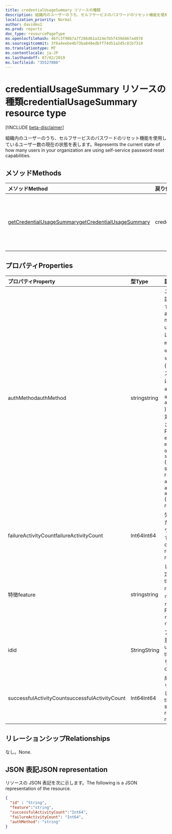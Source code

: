 ```yaml
---
title: credentialUsageSummary リソースの種類
description: 組織内のユーザーのうち、セルフサービスのパスワードのリセット機能を使用しているユーザー数の現在の状態を表します。
localization_priority: Normal
author: davidmu1
ms.prod: reports
doc_type: resourcePageType
ms.openlocfilehash: 46fc3f90b7a7f286d61a324e7b5f439d467a4978
ms.sourcegitcommit: 3f6a4eebe4b73ba848edbff74d51a2d5c81b7318
ms.translationtype: MT
ms.contentlocale: ja-JP
ms.lasthandoff: 07/02/2019
ms.locfileid: "35527086"
---
```

# <a name="credentialusagesummary-resource-type"></a><span data-ttu-id="d5ee5-103">credentialUsageSummary リソースの種類</span><span class="sxs-lookup"><span data-stu-id="d5ee5-103">credentialUsageSummary resource type</span></span>

[!INCLUDE [beta-disclaimer](../../includes/beta-disclaimer.md)]

<span data-ttu-id="d5ee5-104">組織内のユーザーのうち、セルフサービスのパスワードのリセット機能を使用しているユーザー数の現在の状態を表します。</span><span class="sxs-lookup"><span data-stu-id="d5ee5-104">Represents the current state of how many users in your organization are using self-service password reset capabilities.</span></span>

## <a name="methods"></a><span data-ttu-id="d5ee5-105">メソッド</span><span class="sxs-lookup"><span data-stu-id="d5ee5-105">Methods</span></span>

| <span data-ttu-id="d5ee5-106">メソッド</span><span class="sxs-lookup"><span data-stu-id="d5ee5-106">Method</span></span>       | <span data-ttu-id="d5ee5-107">戻り値の型</span><span class="sxs-lookup"><span data-stu-id="d5ee5-107">Return Type</span></span> | <span data-ttu-id="d5ee5-108">説明</span><span class="sxs-lookup"><span data-stu-id="d5ee5-108">Description</span></span> |
|:-------------|:------------|:------------|
| [<span data-ttu-id="d5ee5-109">getCredentialUsageSummary</span><span class="sxs-lookup"><span data-stu-id="d5ee5-109">getCredentialUsageSummary</span></span>](../api/reportroot-getcredentialusagesummary.md) | <span data-ttu-id="d5ee5-110">credentialUsageSummary</span><span class="sxs-lookup"><span data-stu-id="d5ee5-110">credentialUsageSummary</span></span> | <span data-ttu-id="d5ee5-111">CredentialUsageSummary オブジェクトのプロパティとリレーションシップを読み取ります。</span><span class="sxs-lookup"><span data-stu-id="d5ee5-111">Read properties and relationships of a credentialUsageSummary object.</span></span> |

## <a name="properties"></a><span data-ttu-id="d5ee5-112">プロパティ</span><span class="sxs-lookup"><span data-stu-id="d5ee5-112">Properties</span></span>

| <span data-ttu-id="d5ee5-113">プロパティ</span><span class="sxs-lookup"><span data-stu-id="d5ee5-113">Property</span></span>     | <span data-ttu-id="d5ee5-114">型</span><span class="sxs-lookup"><span data-stu-id="d5ee5-114">Type</span></span>        | <span data-ttu-id="d5ee5-115">説明</span><span class="sxs-lookup"><span data-stu-id="d5ee5-115">Description</span></span> |
|:-------------|:------------|:------------|
| <span data-ttu-id="d5ee5-116">authMethod</span><span class="sxs-lookup"><span data-stu-id="d5ee5-116">authMethod</span></span> | <span data-ttu-id="d5ee5-117">string</span><span class="sxs-lookup"><span data-stu-id="d5ee5-117">string</span></span> | <span data-ttu-id="d5ee5-118">ユーザーが使用した認証方法を表します。</span><span class="sxs-lookup"><span data-stu-id="d5ee5-118">Represents the authentication method that the user used.</span></span> <span data-ttu-id="d5ee5-119">可能な値は`email`、 `mobileSMS` `mobileCall`、、 `officePhone`、 `securityQuestion` 、(セルフサービスのパスワードのリセットにのみ使用`appNotification`さ`appCode`れます`alternateMobileCall` )、、、および (登録に対してのみサポートされています)。</span><span class="sxs-lookup"><span data-stu-id="d5ee5-119">Possible values are: `email`, `mobileSMS`, `mobileCall`, `officePhone`, `securityQuestion` (only used for self-service password reset), `appNotification`, `appCode`, and  `alternateMobileCall` (only supported for registration).</span></span> |
| <span data-ttu-id="d5ee5-120">failureActivityCount</span><span class="sxs-lookup"><span data-stu-id="d5ee5-120">failureActivityCount</span></span> | <span data-ttu-id="d5ee5-121">Int64</span><span class="sxs-lookup"><span data-stu-id="d5ee5-121">Int64</span></span> | <span data-ttu-id="d5ee5-122">失敗したリセットまたは登録データのカウントを提供します。</span><span class="sxs-lookup"><span data-stu-id="d5ee5-122">Provides the count of failed resets or registration data.</span></span> |
| <span data-ttu-id="d5ee5-123">特徴</span><span class="sxs-lookup"><span data-stu-id="d5ee5-123">feature</span></span> | <span data-ttu-id="d5ee5-124">string</span><span class="sxs-lookup"><span data-stu-id="d5ee5-124">string</span></span> | <span data-ttu-id="d5ee5-125">レポートする機能を定義します。</span><span class="sxs-lookup"><span data-stu-id="d5ee5-125">Defines the feature to report.</span></span> <span data-ttu-id="d5ee5-126">可能な値は`registration` 、 `reset`とです。</span><span class="sxs-lookup"><span data-stu-id="d5ee5-126">Possible values are: `registration` and `reset`.</span></span> |
| <span data-ttu-id="d5ee5-127">id</span><span class="sxs-lookup"><span data-stu-id="d5ee5-127">id</span></span> | <span data-ttu-id="d5ee5-128">String</span><span class="sxs-lookup"><span data-stu-id="d5ee5-128">String</span></span> | <span data-ttu-id="d5ee5-129">アクティビティの一意識別子。</span><span class="sxs-lookup"><span data-stu-id="d5ee5-129">The unique identifier for the activity.</span></span> <span data-ttu-id="d5ee5-130">読み取り専用です。</span><span class="sxs-lookup"><span data-stu-id="d5ee5-130">Read-only.</span></span> |
| <span data-ttu-id="d5ee5-131">successfulActivityCount</span><span class="sxs-lookup"><span data-stu-id="d5ee5-131">successfulActivityCount</span></span> | <span data-ttu-id="d5ee5-132">Int64</span><span class="sxs-lookup"><span data-stu-id="d5ee5-132">Int64</span></span> | <span data-ttu-id="d5ee5-133">成功した登録またはリセットの数を提供します。</span><span class="sxs-lookup"><span data-stu-id="d5ee5-133">Provides the count of successful registrations or resets.</span></span> |

## <a name="relationships"></a><span data-ttu-id="d5ee5-134">リレーションシップ</span><span class="sxs-lookup"><span data-stu-id="d5ee5-134">Relationships</span></span>

<span data-ttu-id="d5ee5-135">なし。</span><span class="sxs-lookup"><span data-stu-id="d5ee5-135">None.</span></span>

## <a name="json-representation"></a><span data-ttu-id="d5ee5-136">JSON 表記</span><span class="sxs-lookup"><span data-stu-id="d5ee5-136">JSON representation</span></span>

<span data-ttu-id="d5ee5-137">リソースの JSON 表記を次に示します。</span><span class="sxs-lookup"><span data-stu-id="d5ee5-137">The following is a JSON representation of the resource.</span></span>

<!-- {
  "blockType": "resource",
  "optionalProperties": [

  ],
  "@odata.type": "microsoft.graph.credentialUsageSummary",
  "baseType": "",
  "keyProperty": "id"
}-->

```json
{
  "id" : "String",
  "feature":"string",
  "successfulActivityCount":"Int64",
  "failureActivityCount": "Int64",
  "authMethod": "string"
}
```

<!-- uuid: 16cd6b66-4b1a-43a1-adaf-3a886856ed98
2019-02-04 14:57:30 UTC -->
<!-- {
  "type": "#page.annotation",
  "description": "credentialUsageSummary resource",
  "keywords": "",
  "section": "documentation",
  "tocPath": ""
}-->